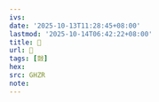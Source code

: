 ```yaml
---
ivs:
date: '2025-10-13T11:28:45+08:00'
lastmod: '2025-10-14T06:42:22+08:00'
title: 󰞡
url: 󰞡
tags: [敱]
hex: 
src: GHZR
note:
---
```

